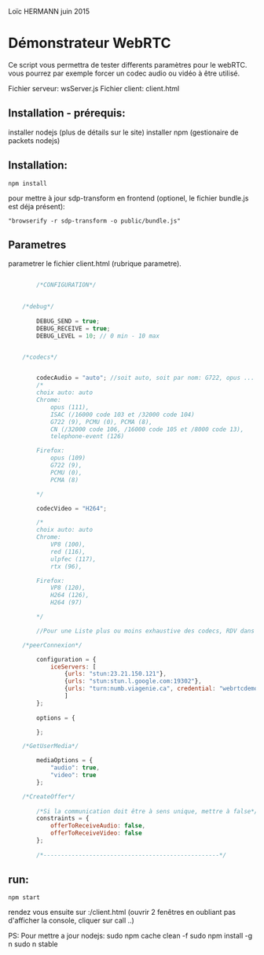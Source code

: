 Loïc HERMANN
juin 2015

# Démonstrateur WebRTC

Ce script vous permettra de tester differents paramètres pour le webRTC. vous pourrez par exemple forcer un codec audio ou vidéo à être utilisé.


Fichier serveur: wsServer.js
Fichier client: client.html

## Installation - prérequis:
installer nodejs (plus de détails sur le site)
installer npm (gestionaire de packets nodejs)

## Installation:

```
npm install
```

pour mettre à jour sdp-transform en frontend (optionel, le fichier bundle.js est déja présent):

```
"browserify -r sdp-transform -o public/bundle.js"
```
## Parametres

parametrer le fichier client.html (rubrique parametre).

```javascript

		/*CONFIGURATION*/
	

	/*debug*/
			
		DEBUG_SEND = true;
		DEBUG_RECEIVE = true;
		DEBUG_LEVEL = 10; // 0 min - 10 max


	/*codecs*/


		codecAudio = "auto"; //soit auto, soit par nom: G722, opus ... soit par son code (numérique). 
		/*
		choix auto: auto
		Chrome: 
			opus (111),
			ISAC (/16000 code 103 et /32000 code 104)
			G722 (9), PCMU (0), PCMA (8),
			CN (/32000 code 106, /16000 code 105 et /8000 code 13),
			telephone-event (126) 

		Firefox:
			opus (109) 
			G722 (9),
			PCMU (0),
			PCMA (8)

		*/

		codecVideo = "H264"; 

		/*
		choix auto: auto
		Chrome: 
			VP8 (100),
			red (116),
			ulpfec (117),
			rtx (96),

		Firefox:
			VP8 (120),
			H264 (126),
			H264 (97)

		*/

		//Pour une Liste plus ou moins exhaustive des codecs, RDV dans les captures SDP Firefox et Chrome (à remettre à jour de temps à autre)

	/*peerConnexion*/

		configuration = {
	   	 	iceServers: [
				{urls: "stun:23.21.150.121"},
				{urls: "stun:stun.l.google.com:19302"},
				{urls: "turn:numb.viagenie.ca", credential: "webrtcdemo", username: "louis%40mozilla.com"}
	    		]
		};
		
		options = {

		};

	/*GetUserMedia*/

		mediaOptions = { 	
			"audio": true, 
			"video": true 
		};	

	/*CreateOffer*/
	
		/*Si la communication doit être à sens unique, mettre à false*/
		constraints = {
			offerToReceiveAudio: false,
			offerToReceiveVideo: false
		};
		
		/*--------------------------------------------------*/
```


## run:
```
npm start
```
rendez vous ensuite sur <ipduserveur>:<portduserveur>/client.html
(ouvrir 2 fenêtres en oubliant pas d'afficher la console, cliquer sur call ..)


PS:
Pour mettre a jour nodejs:
	sudo npm cache clean -f
	sudo npm install -g n
	sudo n stable
